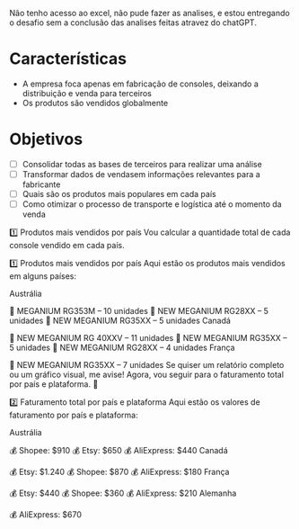 Não tenho acesso ao excel, não pude fazer as analises, e estou entregando o desafio sem a conclusão das analises feitas atravez do chatGPT.
# Características

- A empresa foca apenas em fabricação de consoles, deixando a distribuição e venda para terceiros
- Os produtos são vendidos globalmente

# Objetivos

- [ ] Consolidar todas as bases de terceiros para realizar uma análise
- [ ] Transformar dados de vendasem informações relevantes para a fabricante
- [ ] Quais são os produtos mais populares em cada país
- [ ] Como otimizar o processo de transporte e logística até o momento da venda

1️⃣ Produtos mais vendidos por país
Vou calcular a quantidade total de cada console vendido em cada país.

1️⃣ Produtos mais vendidos por país
Aqui estão os produtos mais vendidos em alguns países:

Austrália

🥇 MEGANIUM RG353M – 10 unidades
🥈 NEW MEGANIUM RG28XX – 5 unidades
🥉 NEW MEGANIUM RG35XX – 5 unidades
Canadá

🥇 NEW MEGANIUM RG 40XXV – 11 unidades
🥈 NEW MEGANIUM RG35XX – 5 unidades
🥉 NEW MEGANIUM RG28XX – 4 unidades
França

🥇 NEW MEGANIUM RG35XX – 7 unidades
Se quiser um relatório completo ou um gráfico visual, me avise! Agora, vou seguir para o faturamento total por país e plataforma. 🚀 ​​

2️⃣ Faturamento total por país e plataforma
Aqui estão os valores de faturamento por país e plataforma:

Austrália

💰 Shopee: $910
💰 Etsy: $650
💰 AliExpress: $440
Canadá

💰 Etsy: $1.240
💰 Shopee: $870
💰 AliExpress: $180
França

💰 Etsy: $440
💰 Shopee: $360
💰 AliExpress: $210
Alemanha

💰 AliExpress: $670


